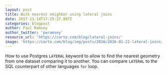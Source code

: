 ```yaml
---
layout: post
title: Bulk nearest neighbor using lateral joins
date: 2017-11-14T17:25:27.897Z
categories: blogpost
author: Paul Ramsey
author_twitter: 'pwramsey'
resource_url: 'https://carto.com/blog/lateral-joins/'
image: 'https://carto.com/blog/img/posts/2016/2016-01-22-lateral-joins/multi-nearest.04a2c217.png'
---
```

How to use Postgres `LATERAL` keyword to allow to find the nearest geometry from one dataset comparing it to another. You can compare `LATERAL` to the SQL counterpart of other languages `for` loop.
